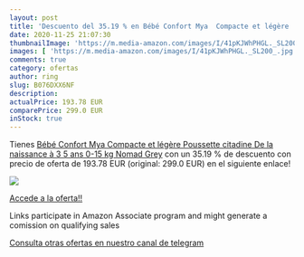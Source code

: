 ```yaml
---
layout: post
title: 'Descuento del 35.19 % en Bébé Confort Mya  Compacte et légère  Po'
date: 2020-11-25 21:07:30
thumbnailImage: 'https://m.media-amazon.com/images/I/41pKJWhPHGL._SL200_.jpg'
images: [ 'https://m.media-amazon.com/images/I/41pKJWhPHGL._SL200_.jpg' ]
comments: true
category: ofertas
author: ring
slug: B076DXX6NF
description:
actualPrice: 193.78 EUR
comparePrice: 299.0 EUR
inStock: true
---
```


Tienes [Bébé Confort Mya  Compacte et légère  Poussette citadine  De la naissance à 3 5 ans  0-15 kg   Nomad Grey](https://www.amazon.fr/dp/B076DXX6NF/?tag=redken012-21) con un 35.19 % de descuento con precio de oferta de 193.78 EUR (original: 299.0 EUR) en el siguiente enlace!

[![](https://m.media-amazon.com/images/I/41pKJWhPHGL._SL200_.jpg)](https://www.amazon.fr/dp/B076DXX6NF/?tag=redken012-21)

[Accede a la oferta!!](https://www.amazon.fr/dp/B076DXX6NF/?tag=redken012-21)

Links participate in Amazon Associate program and might generate a comission on qualifying sales

[Consulta otras ofertas en nuestro canal de telegram](https://t.me/s/ofertas25)

